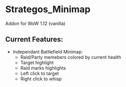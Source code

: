 # Strategos_Minimap
 Addon for WoW 1.12 (vanilla) 
 
## Current Features:
- Independant Battlefield Minimap:
  - Raid/Party memebers colored by current health
  - Target highlight
  - Raid marks highlights
  - Left click to target
  - Right click to whisp
